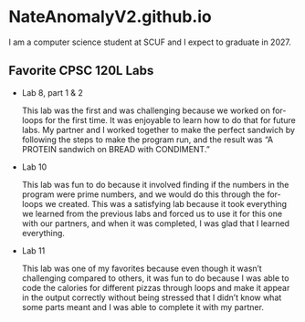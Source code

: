 # NateAnomalyV2.github.io

I am a computer science student at SCUF and I expect to graduate in 2027.

## Favorite CPSC 120L Labs
* Lab 8, part 1 & 2

  This lab was the first and was challenging because we worked on for-loops for the first time. It was enjoyable to learn how to do that for future labs. My partner and I worked together to make the perfect sandwich by following the steps to make the program run, and the result was “A PROTEIN sandwich on BREAD with CONDIMENT.” 

* Lab 10

  This lab was fun to do because it involved finding if the numbers in the program were prime numbers, and we would do this through the for-loops we created. This was a satisfying lab because it took everything we learned from the previous labs and forced us to use it for this one with our partners, and when it was completed, I was glad that I learned everything.

* Lab 11 

  This lab was one of my favorites because even though it wasn’t challenging compared to others, it was fun to do because I was able to code the calories for different pizzas through loops and make it appear in the output correctly without being stressed that I didn’t know what some parts meant and I was able to complete it with my partner.
